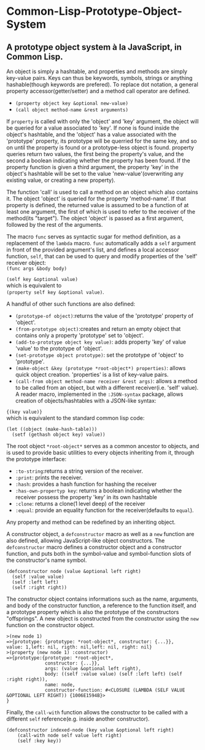 # Common-Lisp-Prototype-Object-System
## A prototype object system à la JavaScript, in Common Lisp.
An object is simply a hashtable, and properties and methods are simply key-value pairs. Keys can thus be keywords, symbols, strings or anything hashable(though keywords are prefered).
To replace dot notation, a general property accessor(getter/setter) and a method call operator are defined.

* `(property object key &optional new-value)`
* `(call object method-name &rest arguments)`

If `property` is called with only the 'object' and 'key' argument, the object will be queried for a value associated to 'key'. If none is found inside the object's hashtable, and the 'object' has a value associated with the 'prototype' property, its prototype will be querried for the same key, and so on until the property is found or a prototype-less object is found. property queries return two values, the first being the property's value, and the second a boolean indicating whether the property has been found.
If the property function is given a third argument, the property 'key' in the object's hashtable will be set to the value 'new-value'(overwriting any existing value, or creating a new property).

The function 'call' is used to call a method on an object which also contains it. The object 'object' is queried for the property 'method-name'. If that property is defined, the returned value is assumed to be a function of at least one argument, the first of which is used to refer to the receiver of the method(its "target"). The object 'object' is passed as a first argument, followed by the rest of the arguments.

The macro `func` serves as syntactic sugar for method definition, as a replacement of the `lambda` macro. `func` automatically adds a `self` argument in front of the provided argument's list, and defines a local accessor function, `self`, that can be used to query and modify properties of the 'self' receiver object:  
`(func args &body body)`

`(self key &optional value)`   
which is equivalent to  
`(property self key &optional value)`.

A handful of other such functions are also defined:

* `(prototype-of object)`:returns the value of the 'prototype' property of 'object'.
* `(from-prototype object)`:creates and return an empty object that contains only a property 'prototype' set to 'object'.
* `(add-to-prototype object key value)`: adds property 'key' of value 'value' to the prototype of 'object'.
* `(set-prototype object prototype)`: set the prototype of 'object' to 'prototype'.
* `(make-object &key (prototype *root-object*) properties)`: allows quick object creation. 'properties' is a list of key-value pairs.
* `(call-from object method-name receiver &rest args)`: allows a method to be called from an object, but with a different receiver(i.e. 'self' value).
A reader macro, implemented in the `:JSON-syntax` package, allows creation of objects/hashtables with a JSON-like syntax:

`{(key value)}`  
which is equivalent to the standard common lisp code:  
```
(let ((object (make-hash-table)))
  (setf (gethash object key) value))
```
  
The root object `*root-object*` serves as a common ancestor to objects, and is used to provide basic utilities to every objects inheriting from it, through the prototype interface:

* `:to-string`:returns a string version of the receiver.
* `:print`: prints the receiver.
* `:hash`: provides a hash function for hashing the receiver
* `:has-own-propertyp key`: returns a boolean indicating whether the receiver possess the property 'key' in its own hashtable
* `:clone`: returns a clone(1 level deep) of the receiver
* `:equal`: provide an equality function for the receiver(defaults to `equal`).

Any property and method can be redefined by an inheriting object.

A constructor object, a `defconstructor` macro as well as a `new` function are also defined, allowing JavaScript-like object constructors. The `defconstructor` macro defines a constructor object and a constructor function, and puts both in the symbol-value and symbol-function slots of the constructor's name symbol. 

```
(defconstructor node (value &optional left right)
  (self :value value)
  (self :left left)
  (self :right right))
```
The constructor object contains informations such as the name, arguments, and body of the constructor function, a reference to the function itself, and a prototype property which is also the prototype of the constructors "offsprings". A new object is constructed from the constructor using the `new` function on the constructor object.

```
>(new node 1) 
=>{prototype: {prototype: *root-object*, constructor: {...}},
value: 1,left: nil, rigth: nil,left: nil, right: nil}
>(property (new node 1) :constructor)
=>{prototype:{prototype: *root-object*, 
              constructor: {...}}, 
              args: (value &optional left right), 
              body: ((self :value value) (self :left left) (self :right right)), 
              name: node, 
              constructor-function: #<CLOSURE (LAMBDA (SELF VALUE &OPTIONAL LEFT RIGHT)) {1006E1594B}>
} 
```
Finally, the `call-with` function allows the constructor to be called with a different `self` reference(e.g. inside another constructor).
```
(defconstructor indexed-node (key value &optional left right)
    (call-with node self value left right)
    (self :key key))
```

